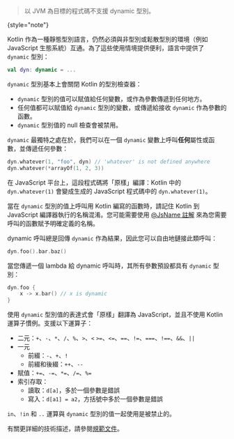 [//]: # (title: dynamic 型別)

> 以 JVM 為目標的程式碼不支援 dynamic 型別。
>
{style="note"}

Kotlin 作為一種靜態型別語言，仍然必須與非型別或鬆散型別的環境（例如 JavaScript 生態系統）互通。為了這些使用情境提供便利，語言中提供了 `dynamic` 型別：

```kotlin
val dyn: dynamic = ...
```

`dynamic` 型別基本上會關閉 Kotlin 的型別檢查器：

- `dynamic` 型別的值可以賦值給任何變數，或作為參數傳遞到任何地方。
- 任何值都可以賦值給 `dynamic` 型別的變數，或傳遞給接收 `dynamic` 作為參數的函數。
- `dynamic` 型別值的 null 檢查會被禁用。

`dynamic` 最獨特之處在於，我們可以在一個 `dynamic` 變數上呼叫**任何**屬性或函數，並傳遞任何參數：

```kotlin
dyn.whatever(1, "foo", dyn) // 'whatever' is not defined anywhere
dyn.whatever(*arrayOf(1, 2, 3))
```

在 JavaScript 平台上，這段程式碼將「原樣」編譯：Kotlin 中的 `dyn.whatever(1)` 會變成生成的 JavaScript 程式碼中的 `dyn.whatever(1)`。

當在 `dynamic` 型別的值上呼叫用 Kotlin 編寫的函數時，請記住 Kotlin 到 JavaScript 編譯器執行的名稱混淆。您可能需要使用 [@JsName 註解](js-to-kotlin-interop.md#jsname-annotation) 來為您需要呼叫的函數賦予明確定義的名稱。

dynamic 呼叫總是回傳 `dynamic` 作為結果，因此您可以自由地鏈接此類呼叫：

```kotlin
dyn.foo().bar.baz()
```

當您傳遞一個 lambda 給 dynamic 呼叫時，其所有參數預設都具有 `dynamic` 型別：

```kotlin
dyn.foo {
    x -> x.bar() // x is dynamic
}
```

使用 `dynamic` 型別值的表達式會「原樣」翻譯為 JavaScript，並且不使用 Kotlin 運算子慣例。支援以下運算子：

* 二元：`+`、`-`、`*`、`/`、`%`、`>`、`<` `>=`、`<=`、`==`、`!=`、`===`、`!==`、`&&`、`||`
* 一元
    * 前綴：`-`、`+`、`!`
    * 前綴和後綴：`++`、`--`
* 賦值：`+=`、`-=`、`*=`、`/=`、`%=`
* 索引存取：
    * 讀取：`d[a]`，多於一個參數是錯誤
    * 寫入：`d[a1] = a2`，方括號中多於一個參數是錯誤

`in`、`!in` 和 `..` 運算與 `dynamic` 型別的值一起使用是被禁止的。

有關更詳細的技術描述，請參閱[規範文件](https://github.com/JetBrains/kotlin/blob/master/spec-docs/dynamic-types.md)。
